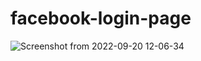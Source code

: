 # facebook-login-page
![Screenshot from 2022-09-20 12-06-34](https://user-images.githubusercontent.com/72778896/191294883-75988d2e-611d-4755-ba54-2fb44f6e939b.png)
